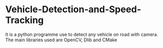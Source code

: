# Vehicle-Detection-and-Speed-Tracking
It is a python programme use to detect any vehicle on road with camera. The main libraries used are OpenCV, Dlib and CMake
